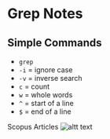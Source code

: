 # Grep Notes

## Simple Commands
- `grep`
- `-i` = ignore case
- `-v` = inverse search
- `c` = count
- `w` = whole words
- `^` = start of a line
- `$` = end of a line

Scopus Articles
![altt text](Scopus.png)


